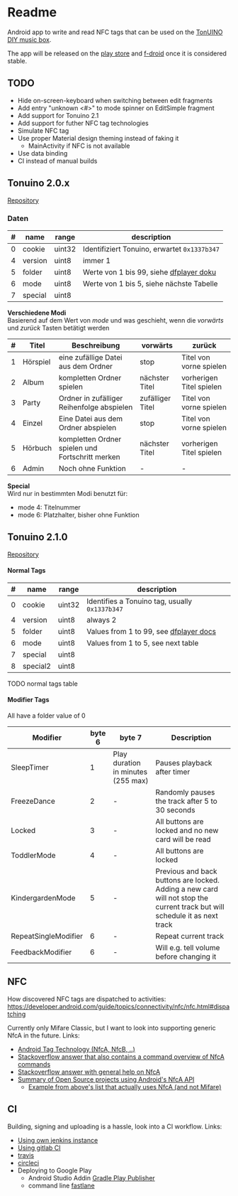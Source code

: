 # Readme

Android app to write and read NFC tags that can be used on the [TonUINO DIY music box](https://tonuino.de/).

The app will be released on the [play store](https://play.google.com/store/apps/details?id=de.mw136.tonuino) 
and [f-droid](https://gitlab.com/fdroid/fdroiddata/blob/master/CONTRIBUTING.md) 
once it is considered stable.

## TODO

- Hide on-screen-keyboard when switching between edit fragments
- Add entry "unknown <#>" to mode spinner on EditSimple fragment
- Add support for Tonuino 2.1
- Add support for futher NFC tag technologies
- Simulate NFC tag
- Use proper Material design theming instead of faking it
    - MainActivity if NFC is not available
- Use data binding
- CI instead of manual builds



## Tonuino 2.0.x
[Repository](https://github.com/xfjx/TonUINO/blob/d15df6c7bb53bc970e4def43fd3e93fd82c13086/Tonuino.ino)

### Daten

| # | name | range | description |
| --- | --- | --- | --- |
| 0 | cookie | uint32 | Identifiziert Tonuino, erwartet `0x1337b347` |
| 4 | version | uint8 | immer 1 |
| 5 | folder | uint8 | Werte von 1 bis 99, siehe [dfplayer doku](https://wiki.dfrobot.com/DFPlayer_Mini_SKU_DFR0299#target_1)  |
| 6 | mode | uint8 | Werte von 1 bis 5, siehe nächste Tabelle |
| 7 | special | uint8 | |


**Verschiedene Modi**  
Basierend auf dem Wert von *mode* und was geschieht, wenn die *vorwärts* und *zurück* Tasten betätigt werden

| # | Titel | Beschreibung | vorwärts| zurück |
| --- | --- | --- | --- | --- |
| 1 | Hörspiel | eine zufällige Datei aus dem Ordner | stop | Titel von vorne spielen |
| 2 | Album | kompletten Ordner spielen | nächster Titel | vorherigen Titel spielen |
| 3 | Party | Ordner in zufälliger Reihenfolge abspielen | zufälliger Titel | Titel von vorne spielen  |
| 4 | Einzel | Eine Datei aus dem Ordner abspielen | stop | Titel von vorne spielen |
| 5 | Hörbuch | kompletten Ordner spielen und Fortschritt merken | nächster Titel | vorherigen Titel spielen |
| 6 | Admin | Noch ohne Funktion | - | - |

**Special**  
Wird nur in bestimmten Modi benutzt für:
- mode 4: Titelnummer
- mode 6: Platzhalter, bisher ohne Funktion

## Tonuino 2.1.0
[Repository](https://github.com/xfjx/TonUINO/blob/DEV/Tonuino.ino)


#### Normal Tags
| # | name | range | description |
| --- | --- | --- | --- |
| 0 | cookie | uint32 | Identifies a Tonuino tag, usually `0x1337b347` |
| 4 | version | uint8 | always 2 |
| 5 | folder | uint8 | Values from 1 to 99, see [dfplayer docs](https://wiki.dfrobot.com/DFPlayer_Mini_SKU_DFR0299#target_1)  |
| 6 | mode | uint8 | Values from 1 to 5, see next table |
| 7 | special | uint8 | |
| 8 | special2 | uint8 | |

TODO normal tags table

#### Modifier Tags
All have a folder value of 0

| Modifier | byte 6 | byte 7 | Description |
| --- | --- | --- | --- |
| SleepTimer | 1 | Play duration in minutes (255 max) | Pauses playback after timer |
| FreezeDance | 2 | - | Randomly pauses the track after 5 to 30 seconds |
| Locked | 3 | - | All buttons are locked and no new card will be read |
| ToddlerMode | 4 | - | All buttons are locked |
| KindergardenMode | 5 | - | Previous and back buttons are locked. Adding a new card will not stop the current track but will schedule it as next track |
| RepeatSingleModifier | 6 | - | Repeat current track |
| FeedbackModifier | 6 | - | Will e.g. tell volume before changing it |



## NFC
How discovered NFC tags are dispatched to activities: 
https://developer.android.com/guide/topics/connectivity/nfc/nfc.html#dispatching

Currently only Mifare Classic, but I want to look into supporting generic NfcA in the future.
Links:

- [Android Tag Technology (NfcA, NfcB, ..)](https://developer.android.com/guide/topics/connectivity/nfc/advanced-nfc)
- [Stackoverflow answer that also contains a command overview of NfcA commands](https://stackoverflow.com/a/42915018)
- [Stackoverflow answer with general help on NfcA](https://stackoverflow.com/a/40303293)
- [Summary of Open Source projects using Android's NfcA API](https://www.programcreek.com/java-api-examples/index.php?api=android.nfc.tech.NfcA)
    - [Example from above's list that actually uses NfcA (and not Mifare)](https://www.programcreek.com/java-api-examples/?code=ProjectMAXS/maxs/maxs-master/module-nfc/src/org/projectmaxs/module/nfc/tech/NfcAHandler.java#)

## CI
Building, signing and uploading is a hassle, look into a CI workflow.
Links:

- [Using own jenkins instance](https://medium.com/@amit.bhandari/android-continuous-integration-and-delivery-next-level-android-development-cfc67405a56b)
- [Using gitlab CI](https://about.gitlab.com/2018/10/24/setting-up-gitlab-ci-for-android-projects/)
- [travis](https://docs.travis-ci.com/user/languages/android/)
- [circleci](https://circleci.com/docs/2.0/language-android/)
- Deploying to Google Play
    - Android Studio Addin [Gradle Play Publisher](https://github.com/Triple-T/gradle-play-publisher)
    - command line [fastlane](https://docs.fastlane.tools/getting-started/android/setup/)

